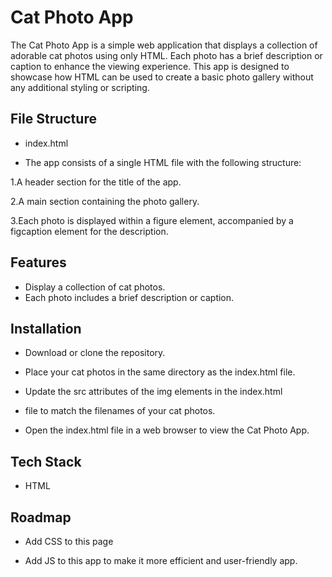
# Cat Photo App
The Cat Photo App is a simple web application that displays a collection of adorable cat photos using only HTML. Each photo has a brief description or caption to enhance the viewing experience. This app is designed to showcase how HTML can be used to create a basic photo gallery without any additional styling or scripting.


## File Structure
 - index.html

- The app consists of a single HTML file with the following structure:

1.A header section for the title of the app.

2.A main section containing the photo gallery.

3.Each photo is displayed within a figure element, accompanied by a figcaption element for the description.
## Features

- Display a collection of cat photos.
- Each photo includes a brief description or caption.

## Installation
 
 
- Download or clone the repository.
- Place your cat photos in the same directory as the index.html file.

- Update the src attributes of the img elements in the index.html

- file to match the filenames of your cat photos.

- Open the index.html file in a web browser to view the Cat Photo App.

    
## Tech Stack
  - HTML


## Roadmap

- Add CSS to this page

- Add JS to this app to make it more efficient and user-friendly app.


